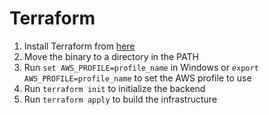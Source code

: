 # Terraform

1. Install Terraform from [here](https://developer.hashicorp.com/terraform/install)
2. Move the binary to a directory in the PATH
3. Run `set AWS_PROFILE=profile_name` in Windows or `export AWS_PROFILE=profile_name` to set the AWS profile to use
4. Run `terraform init` to initialize the backend
5. Run `terraform apply` to build the infrastructure
